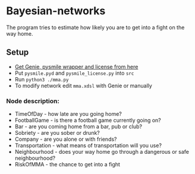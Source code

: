 # Bayesian-networks

The program tries to estimate how likely you are to get into a fight on the way home.

## Setup
- [Get Genie, pysmile wrapper and license from here](https://download.bayesfusion.com/files.html?category=Academia)
- Put `pysmile.pyd` and `pysmile_license.py` into `src`
- Run `python3 ./mma.py`
- To modify network edit `mma.xdsl` with Genie or manually

### Node description:
- TimeOfDay - how late are you going home?
- FootballGame - is there a football game currently going on?
- Bar - are you coming home from a bar, pub or club?
- Sobriety - are you sober or drunk?
- Company - are you alone or with friends?
- Transportation - what means of transportation will you use?
- Neighbourhood - does your way home go through a dangerous or safe neighbourhood?
- RiskOfMMA - the chance to get into a fight
